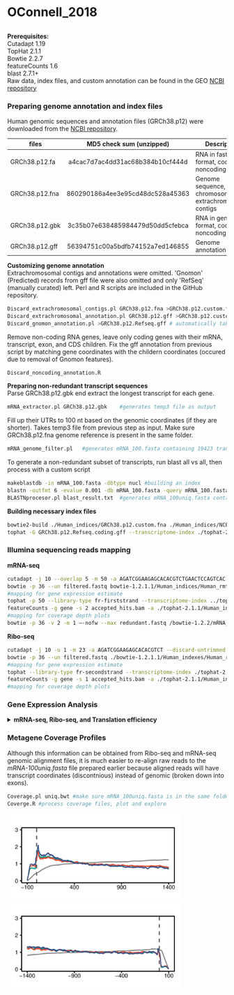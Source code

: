 # OConnell_2018

## 

**Prerequisites:**  
Cutadapt 1.19  
TopHat 2.1.1  
Bowtie 2.2.7  
featureCounts 1.6  
blast 2.7.1+  
Raw data, index files, and custom annotation can be found in the GEO [NCBI repository]()

### Preparing genome annotation and index files
Human genomic sequences and annotation files (GRCh38.p12) were downloaded from the [NCBI repository](ftp://ftp.ncbi.nih.gov/genomes/H_sapiens/).  

| files             | MD5 check sum (unzipped)         | Description                                               |
| ----------------- |:--------------------------------:| ----------------------------------------------------------|
| GRCh38.p12.fa     | a4cac7d7ac4dd31ac68b384b10cf444d | RNA in fasta format, coding + noncoding                   |
| GRCh38.p12.fna    | 860290186a4ee3e95cd48dc528a45363 | Genome sequence, chromosomes and extrachromosomal contigs |
| GRCh38.p12.gbk    | 3c35b07e638485984479d50dd5cfebca | RNA in gene bank format, coding + noncoding               |
| GRCh38.p12.gff    | 56394751c00a5bdfb74152a7ed146855 | Genome annotation                                         | 

**Customizing genome annotation**  
Extrachromosomal contigs and annotations were omitted. 'Gnomon' (Predicted) records from gff file were also omitted and only 'RefSeq' (manually curated) left. Perl and R scripts are included in the GitHub repository.   
```bash
Discard_extrachromosomal_contigs.pl GRCh38.p12.fna >GRCh38.p12.custom.fna
Discard_extrachromosomal_annotation.pl GRCh38.p12.gff >GRCh38.p12.custom.gff
Discard_gnomon_annotation.pl >GRCh38.p12.Refseq.gff	# automatically takes GRCh38.p12.custom.gff as an input
```
Remove non-coding RNA genes, leave only coding genes with their mRNA, transcript, exon, and CDS children. Fix the gff annotation from previous script by matching gene coordinates with the childern coordinates (occured due to removal of Gnomon features).
```bash
Discard_noncoding_annotation.R
```

**Preparing non-redundant transcript sequences**  
Parse GRCh38.p12.gbk end extract the longest transcript for each gene.   
```bash
mRNA_extractor.pl GRCh38.p12.gbk	#generates temp3 file as output
```
Fill up their UTRs to 100 nt based on the genomic coordinates (if they are shorter). Takes temp3 file from previous step as input. Make sure GRCh38.p12.fna genome reference is present in the same folder.
```bash
mRNA_genome_filter.pl	#generates mRNA_100.fasta containing 19423 transcripts
```
To generate a non-redundant subset of transcripts, run blast all vs all, then process with a custom script  
```bash
makeblastdb -in mRNA_100.fasta -dbtype nucl #building an index
blastn -outfmt 6 -evalue 0.001 -db mRNA_100.fasta -query mRNA_100.fasta -out blast.result.txt
BLASTNprocesor.pl blast_result.txt	#generates mRNA_100uniq.fasta containing 16936 transcripts
```

**Building necessary index files**  
```bash
bowtie2-build ./Human_indices/GRCh38.p12.custom.fna ./Human_indices/NCBI_genome # indexing human genome for bowtie2 and Tophat
tophat -G GRCh38.p12.Refseq.coding.gff --transcriptome-index ./tophat-2.1.1/Human_indices/Refseq_coding ./bowtie2-2.2.7/Human_indices/NCBI_genome #Indexing human transcriptome for TopHat
```
 ### Illumina sequencing reads mapping
 **mRNA-seq** 
```bash
cutadapt -j 10 --overlap 5 -m 50 -a AGATCGGAAGAGCACACGTCTGAACTCCAGTCAC -o trimmed.fastq input.fastq #adapter trimming
bowtie -p 36 --un filtered.fastq bowtie-1.2.1.1/Human_indices/Human_rmtRNA trimmed.fq >/dev/null #filtering out ribosomal, mitochondrial, tRNA and PhiX reads
#mapping for gene expression estimate
tophat -p 50 --library-type fr-firststrand --transcriptome-index ../tophat-2.1.1/Human_indices/Refseq_coding --no-novel-juncs -o ./mRNA/ ../bowtie2-2.2.7/Human_indices/NCBI_genome filtered.fastq #mapping to a transcriptome and a genome
featureCounts -g gene -s 2 accepted_hits.bam -a ./tophat-2.1.1/Human_indices/Refseq_coding.gff -o feature.counts #counting gene expression
#mapping for coverage depth plots
bowtie -p 36 -v 2 -m 1 –-nofw --max redundant.fastq /bowtie-1.2.2/mRNA_100uniq filtered.fastq >uniq.bwt
```
**Ribo-seq**  
```bash
cutadapt -j 10 -u 1 -m 23 -a AGATCGGAAGAGCACACGTCT --discard-untrimmed -o trimmed.fastq input.fastq
bowtie -p 36 --un filtered.fastq ./bowtie-1.2.1.1/Human_indexes/Human_rmtRNA trimmed.fastq >/dev/null
#mapping for gene expression estimate
tophat --library-type fr-secondstrand --transcriptome-index ./tophat-2.1.1/Human_indices/Refseq_coding --no-novel-juncs -o ./output_folder ./bowtie2-2.2.7/Human_indices/NCBI_genome filtered.fastq
featureCounts -g gene -s 1 accepted_hits.bam -a ./tophat-2.1.1/Human_indices/Refseq_coding.gff -o feature.counts
#mapping for coverage depth plots
```

### Gene Expression Analysis
<details> <summary><b>mRNA-seq, Ribo-seq, and Translation efficiency</b></summary>
 
 Data analysis was performed in R. The code below is part of the *gene_expression_analysis.R* script
 ```R
library(magrittr)
library(DESeq2)
library(RColorBrewer)
library(gplots)
library(ggplot2)
library(rstudioapi)
setwd(dirname(getActiveDocumentContext()$path))


# Patient is a female and controls are males (based on the presense of genes located on X or Y chromosome respectively)
# Discard sex-linked genes to avoid outliers in gene expression calls
x.id <- read.table(file = list.files(path = "./mRNA_featureCounts", pattern = "*.counts", full.names = T)[1], skip=1, header=TRUE, row.names=1, stringsAsFactors = FALSE) %>% 
  .[grepl('NC_000024.', sapply(strsplit(.$Chr, ';', fixed = T), function(x) {return(x[1])})), ] %>%
  row.names(.) %>% .[grepl('Y',.)] %>% sub('Y', 'X',.) %>% c(., "RPS4X","RBMX")

keep <- read.table(file = list.files(path = "./mRNA_featureCounts", pattern = "*.counts", full.names = T)[1], skip=1, header=TRUE, row.names=1, stringsAsFactors = FALSE) %>% 
  .[!grepl('NC_000024.', sapply(strsplit(.$Chr, ';', fixed = T), function(x) {return(x[1])})), ] %>% .[-c(na.omit(match(x.id,row.names(.)))),] %>% row.names(.)

#------------------------------------------- Import & analyse mRNA-seq ----------------------------------------------------
sample_table <- read.table(file = "./mRNA_featureCounts/sample_table.txt", header = TRUE, sep = "\t", stringsAsFactors = FALSE)
countdata <- lapply(sample_table$file, function(x) {
  data <- read.table(file = paste0("./mRNA_featureCounts/", x), skip=1, header=TRUE, row.names=1, stringsAsFactors = FALSE)
  output <- data[,6] %>% setNames(., row.names(data))
}) %>% setNames(., sample_table$condition) %>% as.data.frame(., check.names = F) %>% .[row.names(.) %in% keep, ]
```
```R
# Optional matrix plot
# pairs(countdata, log = "yx", pch = 20)
```
<details> <summary>mRNA-seq samples correlation plot</summary><img src="figures/mRNAseq_pairs.png"></details>  

```R
# colData <- data.frame(   sample = colnames(countdata),
#                          group = factor(c(rep("patient_batch1", 3), rep("patient_batch2", 3), rep("HDF",3), rep("2127",3)), levels = c("patient_batch1","patient_batch2","HDF","2127")),
#                          stringsAsFactors = FALSE
#                      )
# dds <-DESeqDataSetFromMatrix(countData = countdata, colData = colData, design =~group )
# dds <- dds[ rowMeans(counts(dds)) >= 10 , ] 
# dds <- DESeq(dds)
# 
#     # plotting correlation heatmap and PCA between replicates and conditions
#     rld <- rlogTransformation(dds, blind=TRUE)
#     hmcol <- colorRampPalette(brewer.pal(9, "GnBu"))(100)
#     distsRL <- dist(t(assay(rld)))
#     mat <- as.matrix(distsRL)
#     rownames(mat) <- colnames(mat) <- row.names(colData(dds))
#     hc <- hclust(distsRL)
#     pdf(file = "mRNAseq_heatmap.pdf")
#     heatmap.2(mat, Rowv=as.dendrogram(hc),symm=TRUE,key=TRUE, density.info=c("none"), trace="none",col = rev(hmcol),margin=c(10, 10))
#     dev.off()
#     
#     pdf(file = "mRNAseq_PCA.pdf")
#     plotPCA(rld, intgroup=c("group"))
#     dev.off()

    # #customized PCA plot, save to a file
    # pdf(file = "transcriptome_PCA_plot.pdf", width = 7, height = 4)
    # rv <- rowVars(assay(rld))
    # select <- order(rv, decreasing = TRUE)[seq_len(min(16000, length(rv)))] # DESeq2 by default used only 500 genes, I changed it to all genes
    # pca <- prcomp(t(assay(rld)[select, ]))
    # percentVar <- pca$sdev^2/sum(pca$sdev^2)
    # d <- data.frame(PC1 = pca$x[, 1], PC2 = pca$x[, 2],
    #                 intgroup.df =  as.data.frame(colData(rld)[, "condition", drop = FALSE]),
    #                 group = colData(rld)[["condition"]],
    #                 name = colnames(rld))
    # 
    # ggplot(data = d, aes_string(x = "PC1", y = "PC2", color = "group")) + 
    #   geom_point(size = 6) + 
    #   xlab(paste0("PC1: ", round(percentVar[1] * 100), "% variance")) +
    #   ylab(paste0("PC2: ", round(percentVar[2] * 100), "% variance")) +
    #   coord_fixed() +
    #   theme_bw() +
    #   theme(panel.grid = element_blank(), panel.border = element_rect(linetype = "solid", fill = NA, size = 2)) +
    #   theme(axis.ticks.length = unit(2, "mm"), axis.ticks = element_line(size = 1), axis.text = element_text(size = rel(1.25))) +
    #   theme(axis.title = element_text(size = rel(1.5)))+
    #   theme(legend.text = element_text(size = rel(1.2)), legend.title = element_blank())
    # dev.off()
    
# Because patient replicates are so similar (see commented section above) even between batches, they could be pooled together in the same category to simplify further analysis    
colData <- data.frame(sample = colnames(countdata),
                      group = factor(c(rep("patient", 6), rep("HDF",3), rep("2127",3)), levels = c("patient","HDF","2127")),
                      health = factor(c(rep("patient", 6), rep("healthy",6)), levels = c("patient","healthy")),
                      stringsAsFactors = FALSE
)    
dds <- DESeqDataSetFromMatrix(countData = countdata, colData = colData, design =~ group)
dds <- dds[ rowMeans(counts(dds)) >= 10 , ] 
dds <- DESeq(dds)    
    
result <- results(dds, contrast = c("group", "patient",  "HDF"), cooksCutoff = FALSE, independentFiltering = FALSE, pAdjustMethod="bonferroni")
result <- result[order(result$padj),]
summary(result)
write.csv(as.data.frame(result),file="patient_vs_HDF_mRNAseq.csv")

result <- results(dds, contrast = c("group", "patient",  "2127"), cooksCutoff = FALSE, independentFiltering = FALSE, pAdjustMethod="bonferroni")
result <- result[order(result$padj),]
summary(result)
write.csv(as.data.frame(result),file="patient_vs_2127_mRNAseq.csv")

# compare patient against both controls combined
dds <- DESeqDataSetFromMatrix(countData = countdata, colData = colData, design =~ health)
dds <- dds[ rowMeans(counts(dds)) >= 10 , ] 
dds <- DESeq(dds)  
result <- results(dds, contrast = c("health", "patient",  "healthy"), cooksCutoff = FALSE, independentFiltering = FALSE, pAdjustMethod="bonferroni")
result <- result[order(result$padj),]
summary(result)
write.csv(as.data.frame(result),file="patient_vs_healthy_mRNAseq.csv")



#------------------------------------------- Import & analyse Ribo-seq ----------------------------------------------------
sample_table <- read.table(file = "./ribo_featureCounts/sample_table.txt", header = TRUE, sep = "\t", stringsAsFactors = FALSE)
countdata <- lapply(sample_table$file, function(x) {
  data <- read.table(file = paste0("./ribo_featureCounts/", x), skip=1, header=TRUE, row.names=1, stringsAsFactors = FALSE)
  output <- data[,6] %>% setNames(., row.names(data))
}) %>% setNames(., sample_table$condition) %>% as.data.frame(., check.names = F) %>% .[row.names(.) %in% keep, ]
```
```R
# Optional matrix plot
# pairs(countdata, log = "yx", pch = 20)
```
<details><summary>Ribo-seq samples correlation plot</summary><img src="figures/Riboseq_pairs.png"></details>  

```R
# Sample patient-4 ("0128-01_p7_1") behaves as a technical outlier, therefore I droped it. All patient replicates are also pooled together
countdata <- countdata[c(1:3,5:10)]
      
colData <- data.frame( sample = colnames(countdata),
                       group = factor(c(rep("patient", 5), rep("HDF",2), rep("2127",2)), levels = c("patient","HDF","2127")),
                       health = factor(c(rep("patient", 5), rep("healthy",4)), levels = c("patient","healthy")),
                       stringsAsFactors = FALSE
)

dds <-DESeqDataSetFromMatrix(countData = countdata, colData = colData, design =~group )
dds <- dds[ rowMeans(counts(dds)) >= 10, ] 
dds <- DESeq(dds)

    # plotting correlation heatmap and PCA between replicates and conditions
    # rld <- rlogTransformation(dds, blind=TRUE)
    # hmcol <- colorRampPalette(brewer.pal(9, "GnBu"))(100)
    # distsRL <- dist(t(assay(rld)))
    # mat <- as.matrix(distsRL)
    # rownames(mat) <- colnames(mat) <- row.names(colData(dds))
    # hc <- hclust(distsRL)
    # pdf(file = "Riboseq_heatmap.pdf")
    # heatmap.2(mat, Rowv=as.dendrogram(hc),symm=TRUE,key=TRUE, density.info=c("none"), trace="none",col = rev(hmcol),margin=c(10, 10))
    # dev.off()
    # 
    # pdf(file = "Riboseq_PCA.pdf")
    # plotPCA(rld, intgroup=c("group"))
    # dev.off()

result <- results(dds, contrast = c("group", "patient",  "HDF"), cooksCutoff = FALSE, independentFiltering = FALSE, pAdjustMethod="bonferroni")
result <- result[order(result$padj),]
summary(result)
write.csv(as.data.frame(result),file="patient_vs_HDF_Riboseq.csv")

result <- results(dds, contrast = c("group", "patient",  "2127"), cooksCutoff = FALSE, independentFiltering = FALSE, pAdjustMethod="bonferroni")
result <- result[order(result$padj),]
summary(result)
write.csv(as.data.frame(result),file="patient_vs_2127_Riboseq.csv")


dds <-DESeqDataSetFromMatrix(countData = countdata, colData = colData, design =~health )
dds <- dds[ rowMeans(counts(dds)) >= 10, ] 
dds <- DESeq(dds)
result <- result[order(result$padj),]
summary(result)
write.csv(as.data.frame(result),file="patient_vs_healthy_Riboseq.csv")



#------------------------------------------- Translation Efficiency ----------------------------------------------------
library(limma)
library(preprocessCore)

# Many histone transcripts do not have a polyA tail, therefore will not be captured by oligo-dT library prep
# Discard these genes prior to analysis of TE
histones.id <- read.table(file = list.files(path = "./mRNA_featureCounts", pattern = "*.counts", full.names = T)[1], skip=1, header=TRUE, row.names=1, stringsAsFactors = FALSE) %>% row.names(.) %>% .[grepl('HIST1|HIST2|HIST3|HIST4',.)]

ribo_sample_table <- read.table(file = "./ribo_featureCounts/sample_table.txt", header = TRUE, sep = "\t", stringsAsFactors = FALSE)
mRNA_sample_table <- read.table(file = "./mRNA_featureCounts/sample_table.txt", header = TRUE, sep = "\t", stringsAsFactors = FALSE)
ribo.countdata <- lapply(ribo_sample_table$file, function(x) {
  data <- read.table(file = paste0("./ribo_featureCounts/", x), skip=1, header=TRUE, row.names=1, stringsAsFactors = FALSE)
  output <- data[,6] %>% setNames(., row.names(data))
}) %>% setNames(., ribo_sample_table$condition) %>% as.data.frame(., check.names = F) %>% .[row.names(.) %in% keep, ] %>% .[!(row.names(.) %in% histones.id), ] %>% .[c(1:3,5:10)] %>% .[rowMeans(.) > 10,] %>% .[apply(., 1, function(x) {all(x !=0)}), ]

mRNA.countdata <- lapply(mRNA_sample_table$file, function(x) {
  data <- read.table(file = paste0("./mRNA_featureCounts/", x), skip=1, header=TRUE, row.names=1, stringsAsFactors = FALSE)
  output <- data[,6] %>% setNames(., row.names(data))
}) %>% setNames(., mRNA_sample_table$condition) %>% as.data.frame(., check.names = F) %>% .[row.names(.) %in% keep, ] %>% .[!(row.names(.) %in% histones.id), ]  %>% .[rowMeans(.) > 10,] %>% .[, colnames(ribo.countdata)] %>% .[apply(., 1, function(x) {all(x !=0)}), ]

shared.genes <- intersect(row.names(mRNA.countdata), row.names(ribo.countdata))
ribo.countdata <- ribo.countdata[row.names(ribo.countdata) %in% shared.genes, ] %>% log2() 
mRNA.countdata <- mRNA.countdata[row.names(mRNA.countdata) %in% shared.genes, ] %>% log2() 

# Normalize by medians and proceed with limma
ribo.countdata[,1:ncol(ribo.countdata)]  <- lapply(ribo.countdata,  function (x) { x - median(x)  })
mRNA.countdata[,1:ncol(mRNA.countdata)]  <- lapply(mRNA.countdata,  function (x) { x - median(x)  })
TE <- ribo.countdata - mRNA.countdata
design <- cbind("patient"=c(1,1,1,1,1,0,0,0,0), "HDF"=c(0,0,0,0,0,1,1,0,0), "f2127"=c(0,0,0,0,0,0,0,1,1))
row.names(design) <- colnames(TE)
fit <- lmFit(TE, design)
cont <- makeContrasts(patient - HDF, patient - f2127, patient - (HDF+f2127)/2, levels = design)
fit.cont <- contrasts.fit(fit, cont)
fit.cont <- eBayes(fit.cont)

patient_vs_HDF     <- as.data.frame(topTable(fit.cont, coef = 1, number=Inf, adjust.method = "BH"))[,1:5]; patient_vs_HDF$gene_name <- row.names(patient_vs_HDF); rownames(patient_vs_HDF) <- NULL; names(patient_vs_HDF)[1] <- 'Log2(FC)'; patient_vs_HDF <- patient_vs_HDF[,c(6,1:5)]
patient_vs_2127    <- as.data.frame(topTable(fit.cont, coef = 2, number=Inf, adjust.method = "BH"))[,1:5]; patient_vs_2127$gene_name <- row.names(patient_vs_2127); rownames(patient_vs_2127) <- NULL; names(patient_vs_2127)[1] <- 'Log2(FC)'; patient_vs_2127 <- patient_vs_2127[,c(6,1:5)]
patient_vs_healthy <- as.data.frame(topTable(fit.cont, coef = 3, number=Inf, adjust.method = "BH"))[,1:5]; patient_vs_healthy$gene_name <- row.names(patient_vs_healthy); rownames(patient_vs_healthy) <- NULL; names(patient_vs_healthy)[1] <- 'Log2(FC)'; patient_vs_healthy <- patient_vs_healthy[,c(6,1:5)]
 
write.csv(patient_vs_HDF, file="patient_vs_HDF_TE.csv", row.names=FALSE)
write.csv(patient_vs_2127, file="patient_vs_2127_TE.csv", row.names=FALSE)
write.csv(patient_vs_healthy, file="patient_vs_healthy_TE.csv", row.names=FALSE)

# Normalize by quantiles and proceed with limma
TE.quant <- as.matrix(TE)
TE.quant <- as.data.frame(normalize.quantiles(TE.quant, copy=F), check.names=F)
fit.quant <- lmFit(TE.quant, design)
fit.quant.cont <- contrasts.fit(fit.quant, cont)
fit.quant.cont <- eBayes(fit.quant.cont)
patient_vs_HDF.quant     <- as.data.frame(topTable(fit.quant.cont, coef = 1, number=Inf, adjust.method = "BH"))[,1:5]; patient_vs_HDF.quant$gene_name <- row.names(patient_vs_HDF.quant); rownames(patient_vs_HDF.quant) <- NULL; names(patient_vs_HDF.quant)[1] <- 'Log2(FC)'; patient_vs_HDF.quant <- patient_vs_HDF.quant[,c(6,1:5)]
patient_vs_2127.quant    <- as.data.frame(topTable(fit.quant.cont, coef = 2, number=Inf, adjust.method = "BH"))[,1:5]; patient_vs_2127.quant$gene_name <- row.names(patient_vs_2127.quant); rownames(patient_vs_2127.quant) <- NULL; names(patient_vs_2127.quant)[1] <- 'Log2(FC)'; patient_vs_2127.quant <- patient_vs_2127.quant[,c(6,1:5)]
patient_vs_healthy.quant <- as.data.frame(topTable(fit.quant.cont, coef = 3, number=Inf, adjust.method = "BH"))[,1:5]; patient_vs_healthy.quant$gene_name <- row.names(patient_vs_healthy.quant); rownames(patient_vs_healthy.quant) <- NULL; names(patient_vs_healthy.quant)[1] <- 'Log2(FC)'; patient_vs_healthy.quant <- patient_vs_healthy.quant[,c(6,1:5)]

write.csv(patient_vs_HDF.quant, file="patient_vs_HDF_TEquant.csv", row.names=FALSE)
write.csv(patient_vs_2127.quant, file="patient_vs_2127_TEquant.csv", row.names=FALSE)
write.csv(patient_vs_healthy.quant, file="patient_vs_healthy_TEquant.csv", row.names=FALSE)
 ```
   
   
</details>



### Metagene Coverage Profiles
Although this information can be obtained from Ribo-seq and mRNA-seq genomic alignment files, it is much easier to re-align raw reads to the *mRNA-100uniq.fasta* file prepared earlier because aligned reads will have transcript coordinates (discontnious) instead of genomic (broken down into exons).
```bash
Coverage.pl uniq.bwt #make sure mRNA_100uniq.fasta is in the same folder with the script or add full path inside the sript
Coverge.R #process coverage files, plot and explore
```
<img src="figures/Start_codon_coverage.png" width="400"> <img src="figures/Stop_codon_coverage.png" width="400">
